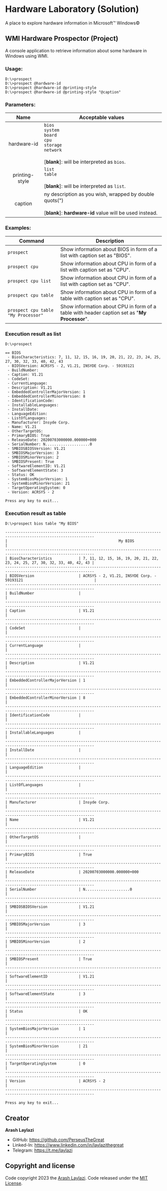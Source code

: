 # Hardware Laboratory (Solution)
A place to explore hardware information in Microsoft&trade; Windows&copy;

## WMI Hardware Prospector (Project)
A console application to retrieve information about some hardware in Windows using WMI.

### Usage:
```Batchfile
D:\>prospect
D:\>prospect @hardware-id
D:\>prospect @hardware-id @printing-style
D:\>prospect @hardware-id @printing-style "@caption"
```
### Parameters:
| Name | Acceptable values |
| :---: | --- |
| hardware-id | `bios`<br>`system`<br>`board`<br>`cpu`<br>`storage`<br>`network`<br><br>[**blank**]: will be interpreted as `bios`. |
| printing-style | `list`<br>`table`<br><br>[**blank**]: will be interpreted as `list`. |
| caption | ny description as you wish, wrapped by double quots(")<br><br>[**blank**]: **hardware-id** value will be used instead. |

### Examples:
| Command | Description |
| --- | --- |
| `prospect` | Show information about BIOS in form of a list with caption set as "BIOS". |
| `prospect cpu` | Show information about CPU in form of a list with caption set as "CPU". |
| `prospect cpu list` | Show information about CPU in form of a list with caption set as "CPU". |
| `prospect cpu table` | Show information about CPU in form of a table with caption set as "CPU". |
| `prospect cpu table "My Processor"` | Show information about CPU in form of a table with header caption set as "**My Processor**". |

### Execution result as list
```Batchfile
D:\>prospect

== BIOS
 - BiosCharacteristics: 7, 11, 12, 15, 16, 19, 20, 21, 22, 23, 24, 25, 27, 30, 32, 33, 40, 42, 43
 - BIOSVersion: ACRSYS - 2, V1.21, INSYDE Corp. - 59193121
 - BuildNumber:
 - Caption: V1.21
 - CodeSet:
 - CurrentLanguage:
 - Description: V1.21
 - EmbeddedControllerMajorVersion: 1
 - EmbeddedControllerMinorVersion: 8
 - IdentificationCode:
 - InstallableLanguages:
 - InstallDate:
 - LanguageEdition:
 - ListOfLanguages:
 - Manufacturer: Insyde Corp.
 - Name: V1.21
 - OtherTargetOS:
 - PrimaryBIOS: True
 - ReleaseDate: 20200703000000.000000+000
 - SerialNumber: N....................0
 - SMBIOSBIOSVersion: V1.21
 - SMBIOSMajorVersion: 3
 - SMBIOSMinorVersion: 2
 - SMBIOSPresent: True
 - SoftwareElementID: V1.21
 - SoftwareElementState: 3
 - Status: OK
 - SystemBiosMajorVersion: 1
 - SystemBiosMinorVersion: 21
 - TargetOperatingSystem: 0
 - Version: ACRSYS - 2

Press any key to exit...
```
### Execution result as table
```Batchfile
D:\>prospect bios table "My BIOS"

--------------------------------------------------------------------------------------------------------------
|                                                  My BIOS                                                   |
--------------------------------------------------------------------------------------------------------------
| BiosCharacteristics            | 7, 11, 12, 15, 16, 19, 20, 21, 22, 23, 24, 25, 27, 30, 32, 33, 40, 42, 43 |
--------------------------------------------------------------------------------------------------------------
| BIOSVersion                    | ACRSYS - 2, V1.21, INSYDE Corp. - 59193121                                |
--------------------------------------------------------------------------------------------------------------
| BuildNumber                    |                                                                           |
--------------------------------------------------------------------------------------------------------------
| Caption                        | V1.21                                                                     |
--------------------------------------------------------------------------------------------------------------
| CodeSet                        |                                                                           |
--------------------------------------------------------------------------------------------------------------
| CurrentLanguage                |                                                                           |
--------------------------------------------------------------------------------------------------------------
| Description                    | V1.21                                                                     |
--------------------------------------------------------------------------------------------------------------
| EmbeddedControllerMajorVersion | 1                                                                         |
--------------------------------------------------------------------------------------------------------------
| EmbeddedControllerMinorVersion | 8                                                                         |
--------------------------------------------------------------------------------------------------------------
| IdentificationCode             |                                                                           |
--------------------------------------------------------------------------------------------------------------
| InstallableLanguages           |                                                                           |
--------------------------------------------------------------------------------------------------------------
| InstallDate                    |                                                                           |
--------------------------------------------------------------------------------------------------------------
| LanguageEdition                |                                                                           |
--------------------------------------------------------------------------------------------------------------
| ListOfLanguages                |                                                                           |
--------------------------------------------------------------------------------------------------------------
| Manufacturer                   | Insyde Corp.                                                              |
--------------------------------------------------------------------------------------------------------------
| Name                           | V1.21                                                                     |
--------------------------------------------------------------------------------------------------------------
| OtherTargetOS                  |                                                                           |
--------------------------------------------------------------------------------------------------------------
| PrimaryBIOS                    | True                                                                      |
--------------------------------------------------------------------------------------------------------------
| ReleaseDate                    | 20200703000000.000000+000                                                 |
--------------------------------------------------------------------------------------------------------------
| SerialNumber                   | N....................0                                                    |
--------------------------------------------------------------------------------------------------------------
| SMBIOSBIOSVersion              | V1.21                                                                     |
--------------------------------------------------------------------------------------------------------------
| SMBIOSMajorVersion             | 3                                                                         |
--------------------------------------------------------------------------------------------------------------
| SMBIOSMinorVersion             | 2                                                                         |
--------------------------------------------------------------------------------------------------------------
| SMBIOSPresent                  | True                                                                      |
--------------------------------------------------------------------------------------------------------------
| SoftwareElementID              | V1.21                                                                     |
--------------------------------------------------------------------------------------------------------------
| SoftwareElementState           | 3                                                                         |
--------------------------------------------------------------------------------------------------------------
| Status                         | OK                                                                        |
--------------------------------------------------------------------------------------------------------------
| SystemBiosMajorVersion         | 1                                                                         |
--------------------------------------------------------------------------------------------------------------
| SystemBiosMinorVersion         | 21                                                                        |
--------------------------------------------------------------------------------------------------------------
| TargetOperatingSystem          | 0                                                                         |
--------------------------------------------------------------------------------------------------------------
| Version                        | ACRSYS - 2                                                                |
--------------------------------------------------------------------------------------------------------------

Press any key to exit...
```
## Creator

**Arash Laylazi**

- GitHub: <https://github.com/PerseusTheGreat>
- Linked-In: <https://www.linkedin.com/in/laylazithegreat>
- Telegram: <https://t.me/laylazi>

## Copyright and license

Code copyright 2023 the [Arash Laylazi](https://github.com/PerseusTheGreat).
Code released under the [MIT License](https://github.com/PerseusTheGreat/HardwareLab/blob/main/LICENSE). 
